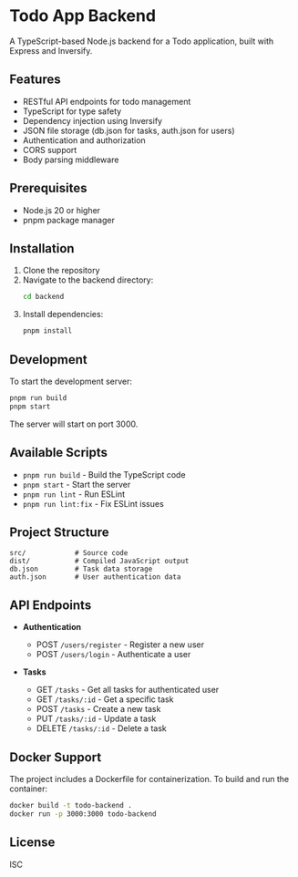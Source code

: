 # Todo App Backend

A TypeScript-based Node.js backend for a Todo application, built with Express and Inversify.

## Features

- RESTful API endpoints for todo management
- TypeScript for type safety
- Dependency injection using Inversify
- JSON file storage (db.json for tasks, auth.json for users)
- Authentication and authorization
- CORS support
- Body parsing middleware

## Prerequisites

- Node.js 20 or higher
- pnpm package manager

## Installation

1. Clone the repository
2. Navigate to the backend directory:
   ```bash
   cd backend
   ```
3. Install dependencies:
   ```bash
   pnpm install
   ```

## Development

To start the development server:

```bash
pnpm run build
pnpm start
```

The server will start on port 3000.

## Available Scripts

- `pnpm run build` - Build the TypeScript code
- `pnpm start` - Start the server
- `pnpm run lint` - Run ESLint
- `pnpm run lint:fix` - Fix ESLint issues

## Project Structure

```
src/            # Source code
dist/           # Compiled JavaScript output
db.json         # Task data storage
auth.json       # User authentication data
```

## API Endpoints

- **Authentication**
  - POST `/users/register` - Register a new user
  - POST `/users/login` - Authenticate a user

- **Tasks**
  - GET `/tasks` - Get all tasks for authenticated user
  - GET `/tasks/:id` - Get a specific task
  - POST `/tasks` - Create a new task
  - PUT `/tasks/:id` - Update a task
  - DELETE `/tasks/:id` - Delete a task

## Docker Support

The project includes a Dockerfile for containerization. To build and run the container:

```bash
docker build -t todo-backend .
docker run -p 3000:3000 todo-backend
```

## License

ISC 